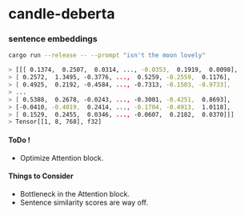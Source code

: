 # candle-deberta

### sentence embeddings 
```bash
cargo run --release -- --prompt "isn't the moon lovely"

> [[[ 0.1374,  0.2507,  0.0314, ..., -0.0353,  0.1919,  0.0098],
> [ 0.2572,  1.3495, -0.3776, ...,  0.5259, -0.2559,  0.1176],
> [ 0.4925,  0.2192, -0.4584, ..., -0.7313, -0.1503, -0.9733],
> ...
> [ 0.5388,  0.2678, -0.0243, ..., -0.3001, -0.4251,  0.8693],
> [-0.0410, -0.4019,  0.2414, ..., -0.1704, -0.4913,  1.0118],
> [ 0.1529,  0.2455,  0.0346, ..., -0.0607,  0.2182,  0.0370]]]
> Tensor[[1, 8, 768], f32]
```

#### ToDo ! 

- Optimize Attention block.

#### Things to Consider 

- Bottleneck in the Attention block.
- Sentence similarity scores are way off.
